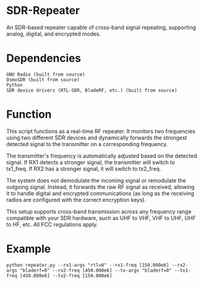 # SDR-Repeater

An SDR-based repeater capable of cross-band signal repeating, supporting analog, digital, and encrypted modes.

# Dependencies

    GNU Radio (built from source)
    OsmoSDR (built from source)
    Python
    SDR device drivers (RTL-SDR, BladeRF, etc.) (built from source)

# Function

This script functions as a real-time RF repeater. It monitors two frequencies using two different SDR devices and dynamically forwards the strongest detected signal to the transmitter on a corresponding frequency.

The transmitter's frequency is automatically adjusted based on the detected signal. If RX1 detects a stronger signal, the transmitter will switch to tx1_freq. If RX2 has a stronger signal, it will switch to tx2_freq.

The system does not demodulate the incoming signal or remodulate the outgoing signal. Instead, it forwards the raw RF signal as received, allowing it to handle digital and encrypted communications (as long as the receiving radios are configured with the correct encryption keys).

This setup supports cross-band transmission across any frequency range compatible with your SDR hardware, such as UHF to VHF, VHF to UHF, UHF to HF, etc. All FCC regulations apply.

# Example 
    python repeater.py --rx1-args "rtl=0" --rx1-freq [150.000e6] --rx2-args "bladerf=0" --rx2-freq [450.000e6] --tx-args "bladerf=0" --tx1-freq [450.000e6] --tx2-freq [150.000e6]
